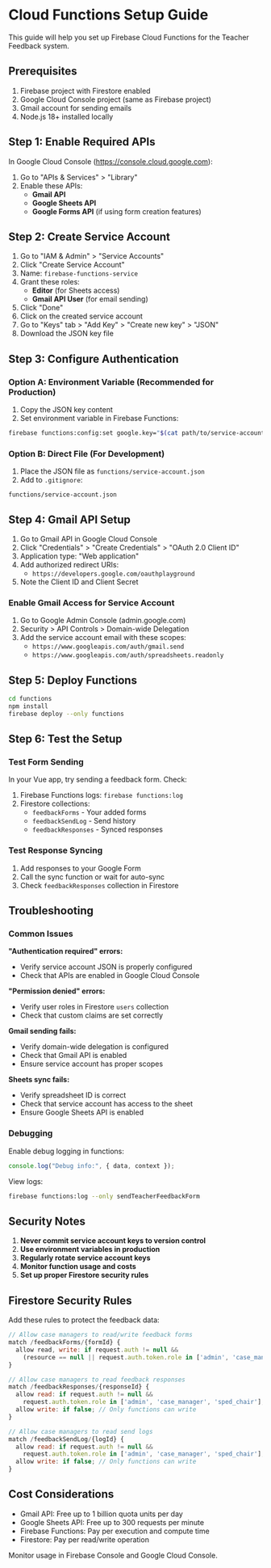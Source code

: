 # Cloud Functions Setup Guide

This guide will help you set up Firebase Cloud Functions for the Teacher Feedback system.

## Prerequisites

1. Firebase project with Firestore enabled
2. Google Cloud Console project (same as Firebase project)
3. Gmail account for sending emails
4. Node.js 18+ installed locally

## Step 1: Enable Required APIs

In Google Cloud Console (https://console.cloud.google.com):

1. Go to "APIs & Services" > "Library"
2. Enable these APIs:
   - **Gmail API**
   - **Google Sheets API** 
   - **Google Forms API** (if using form creation features)

## Step 2: Create Service Account

1. Go to "IAM & Admin" > "Service Accounts"
2. Click "Create Service Account"
3. Name: `firebase-functions-service`
4. Grant these roles:
   - **Editor** (for Sheets access)
   - **Gmail API User** (for email sending)
5. Click "Done"
6. Click on the created service account
7. Go to "Keys" tab > "Add Key" > "Create new key" > "JSON"
8. Download the JSON key file

## Step 3: Configure Authentication

### Option A: Environment Variable (Recommended for Production)

1. Copy the JSON key content
2. Set environment variable in Firebase Functions:
```bash
firebase functions:config:set google.key="$(cat path/to/service-account.json)"
```

### Option B: Direct File (For Development)

1. Place the JSON file as `functions/service-account.json`
2. Add to `.gitignore`:
```
functions/service-account.json
```

## Step 4: Gmail API Setup

1. Go to Gmail API in Google Cloud Console
2. Click "Credentials" > "Create Credentials" > "OAuth 2.0 Client ID"
3. Application type: "Web application"
4. Add authorized redirect URIs:
   - `https://developers.google.com/oauthplayground`
5. Note the Client ID and Client Secret

### Enable Gmail Access for Service Account

1. Go to Google Admin Console (admin.google.com)
2. Security > API Controls > Domain-wide Delegation
3. Add the service account email with these scopes:
   - `https://www.googleapis.com/auth/gmail.send`
   - `https://www.googleapis.com/auth/spreadsheets.readonly`

## Step 5: Deploy Functions

```bash
cd functions
npm install
firebase deploy --only functions
```

## Step 6: Test the Setup

### Test Form Sending

In your Vue app, try sending a feedback form. Check:

1. Firebase Functions logs: `firebase functions:log`
2. Firestore collections:
   - `feedbackForms` - Your added forms
   - `feedbackSendLog` - Send history
   - `feedbackResponses` - Synced responses

### Test Response Syncing

1. Add responses to your Google Form
2. Call the sync function or wait for auto-sync
3. Check `feedbackResponses` collection in Firestore

## Troubleshooting

### Common Issues

**"Authentication required" errors:**
- Verify service account JSON is properly configured
- Check that APIs are enabled in Google Cloud Console

**"Permission denied" errors:**
- Verify user roles in Firestore `users` collection
- Check that custom claims are set correctly

**Gmail sending fails:**
- Verify domain-wide delegation is configured
- Check that Gmail API is enabled
- Ensure service account has proper scopes

**Sheets sync fails:**
- Verify spreadsheet ID is correct
- Check that service account has access to the sheet
- Ensure Google Sheets API is enabled

### Debugging

Enable debug logging in functions:
```javascript
console.log("Debug info:", { data, context });
```

View logs:
```bash
firebase functions:log --only sendTeacherFeedbackForm
```

## Security Notes

1. **Never commit service account keys to version control**
2. **Use environment variables in production**
3. **Regularly rotate service account keys**
4. **Monitor function usage and costs**
5. **Set up proper Firestore security rules**

## Firestore Security Rules

Add these rules to protect the feedback data:

```javascript
// Allow case managers to read/write feedback forms
match /feedbackForms/{formId} {
  allow read, write: if request.auth != null && 
    (resource == null || request.auth.token.role in ['admin', 'case_manager', 'sped_chair']);
}

// Allow case managers to read feedback responses
match /feedbackResponses/{responseId} {
  allow read: if request.auth != null && 
    request.auth.token.role in ['admin', 'case_manager', 'sped_chair'];
  allow write: if false; // Only functions can write
}

// Allow case managers to read send logs
match /feedbackSendLog/{logId} {
  allow read: if request.auth != null && 
    request.auth.token.role in ['admin', 'case_manager', 'sped_chair'];
  allow write: if false; // Only functions can write
}
```

## Cost Considerations

- Gmail API: Free up to 1 billion quota units per day
- Google Sheets API: Free up to 300 requests per minute
- Firebase Functions: Pay per execution and compute time
- Firestore: Pay per read/write operation

Monitor usage in Firebase Console and Google Cloud Console. 